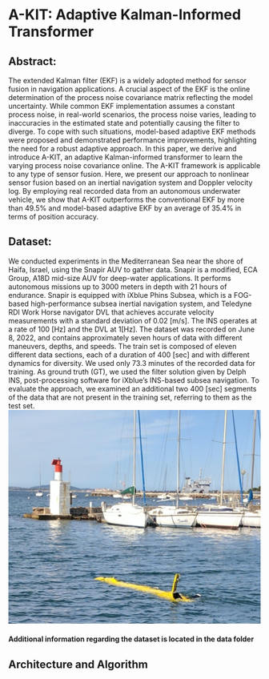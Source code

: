 # A-KIT: Adaptive Kalman-Informed Transformer
## Abstract:
The extended Kalman filter (EKF) is a widely adopted method for sensor fusion in navigation applications. A crucial aspect of the EKF is the online determination of the process noise covariance matrix reflecting the model uncertainty. While common EKF implementation assumes a constant process noise, in real-world scenarios, the process noise varies, leading to inaccuracies in the estimated state and potentially causing the filter to diverge. To cope with such situations, model-based adaptive EKF methods were proposed and demonstrated performance improvements, highlighting the need for a robust adaptive approach. In this paper, we derive and introduce A-KIT, an adaptive Kalman-informed transformer to learn the varying process noise covariance online. The A-KIT framework is applicable to any type of sensor fusion. Here, we present our approach to nonlinear sensor fusion based on an inertial navigation system and Doppler velocity log. By employing real recorded data from an autonomous underwater vehicle, we show that A-KIT outperforms the conventional EKF by more than 49.5\% and model-based adaptive EKF by an average of 35.4\% in terms of position accuracy.
## Dataset:
We conducted experiments in the Mediterranean Sea near the shore of Haifa, Israel, using the Snapir AUV to gather data. Snapir is a modified, ECA Group, A18D mid-size AUV for deep-water applications. It performs autonomous missions up to 3000 meters in depth with 21 hours of endurance. Snapir is equipped with iXblue Phins Subsea, which is a FOG-based high-performance subsea inertial navigation system, and Teledyne RDI Work Horse navigator DVL that achieves accurate velocity measurements with a standard deviation of 0.02 [m/s]. The INS operates at a rate of 100 [Hz] and the DVL at 1[Hz].
The dataset was recorded on June 8, 2022, and contains approximately seven hours of data with different maneuvers, depths, and speeds. The train set is composed of eleven different data sections, each of a duration of 400 [sec] and with different dynamics for diversity. We used only 73.3 minutes of the recorded data for training. As ground truth (GT), we used the filter solution given by Delph INS, post-processing software for iXblue’s INS-based subsea navigation. To evaluate the approach, we examined an additional two 400 [sec] segments of the data that are not present in the training set, referring to them as the test set.
![alt text](https://github.com/ansfl/A-KIT/blob/main/Figs/Snapir_AUV1.jpeg )
#### Additional information regarding the dataset is located in the data folder
## Architecture and Algorithm
